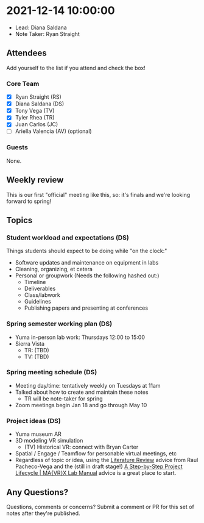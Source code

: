 # 2021-12-14 10:00:00

- Lead: Diana Saldana
- Note Taker: Ryan Straight

## Attendees

Add yourself to the list if you attend and check the box!

### Core Team

- [X] Ryan Straight (RS)
- [X] Diana Saldana (DS)
- [X] Tony Vega (TV)
- [X] Tyler Rhea (TR)
- [X] Juan Carlos (JC)
- [ ] Ariella Valencia (AV) (optional)

### Guests

None.

## Weekly review

This is our first "official" meeting like this, so: it's finals and we're looking forward to spring!

## Topics

### Student workload and expectations (DS)

Things students should expect to be doing while "on the clock:"

+ Software updates and maintenance on equipment in labs
+ Cleaning, organizing, et cetera
+ Personal or groupwork (Needs the following hashed out:)
  + Timeline
  + Deliverables
  + Class/labwork
  + Guidelines
  + Publishing papers and presenting at conferences

### Spring semester working plan (DS)

+ Yuma in-person lab work: Thursdays 12:00 to 15:00
+ Sierra Vista
  + TR: (TBD)
  + TV: (TBD)

### Spring meeting schedule (DS)

+ Meeting day/time: tentatively weekly on Tuesdays at 11am
+ Talked about how to create and maintain these notes
  + TR will be note-taker for spring
+ Zoom meetings begin Jan 18 and go through May 10

### Project ideas (DS)

+ Yuma museum AR
+ 3D modeling VR simulation
  + (TV) Historical VR: connect with Bryan Carter
+ Spatial / Engage / Teamflow for personable virtual meetings, etc
+ Regardless of topic or idea, using the [Literature Review](http://www.raulpacheco.org/resources/literature-reviews/) advice from Raul Pacheco-Vega and the (still in draft stage!) [A Step-by-Step Project Lifecycle | MA{VR}X Lab Manual](https://mavrxlab.github.io/lab-manual/step-by-step-project-lifecycle.html) advice is a great place to start.

## Any Questions?

Questions, comments or concerns? Submit a comment or PR for this set of notes after they're published.
